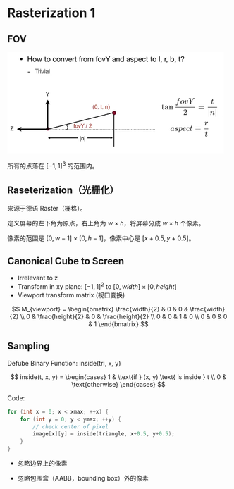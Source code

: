 # Rasterization 1

## FOV

![FOV](images/P5-0.png)

所有的点落在 $[-1,1]^3$ 的范围内。

## Raseterization（光栅化）

来源于德语 Raster（栅格）。

定义屏幕的左下角为原点，右上角为 $w \times h$，将屏幕分成 $w \times h$ 个像素。

像素的范围是 $[0,w-1] \times [0,h-1]$，像素中心是 $[x+0.5,y+0.5]$。

## Canonical Cube to Screen

- Irrelevant to z
- Transform in xy plane: $[-1, 1]^2$ to $[0, width] \times [0, height]$
- Viewport transform matrix (视口变换)

$$ M_{viewport} = \begin{bmatrix} \frac{width}{2} & 0 & 0 & \frac{width}{2} \\ 0 & \frac{height}{2} & 0 & \frac{height}{2} \\ 0 & 0 & 1 & 0 \\ 0 & 0 & 0 & 1 \end{bmatrix} $$

## Sampling

Defube Binary Function: inside(tri, x, y)

$$ inside(t, x, y) = \begin{cases} 1 & \text{if } (x, y) \text{ is inside } t \\ 0 & \text{otherwise} \end{cases} $$

Code:

```cpp
for (int x = 0; x < xmax; ++x) {
    for (int y = 0; y < ymax; ++y) {
        // check center of pixel
        image[x][y] = inside(triangle, x+0.5, y+0.5);
    }
}
```

- 忽略边界上的像素

- 忽略包围盒（AABB，bounding box）外的像素

